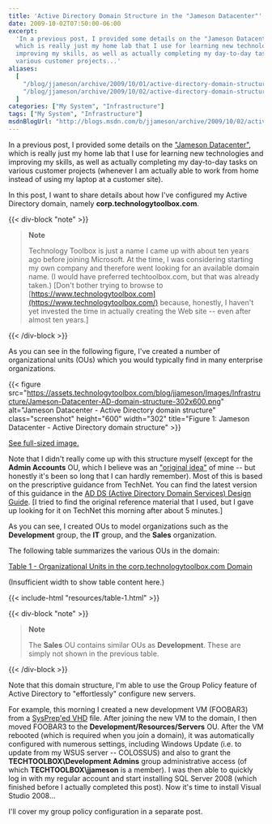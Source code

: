 ```yaml
---
title: 'Active Directory Domain Structure in the "Jameson Datacenter"'
date: 2009-10-02T07:50:00-06:00
excerpt:
  'In a previous post, I provided some details on the "Jameson Datacenter" ,
  which is really just my home lab that I use for learning new technologies and
  improving my skills, as well as actually completing my day-to-day tasks on
  various customer projects...'
aliases:
  [
    "/blog/jjameson/archive/2009/10/01/active-directory-domain-structure-in-the-jameson-datacenter.aspx",
    "/blog/jjameson/archive/2009/10/02/active-directory-domain-structure-in-the-jameson-datacenter.aspx",
  ]
categories: ["My System", "Infrastructure"]
tags: ["My System", "Infrastructure"]
msdnBlogUrl: "http://blogs.msdn.com/b/jjameson/archive/2009/10/02/active-directory-domain-structure-in-the-jameson-datacenter.aspx"
---
```


In a previous post, I provided some details on the
["Jameson Datacenter"](/blog/jjameson/2009/09/14/the-jameson-datacenter), which
is really just my home lab that I use for learning new technologies and
improving my skills, as well as actually completing my day-to-day tasks on
various customer projects (whenever I am actually able to work from home instead
of using my laptop at a customer site).

In this post, I want to share details about how I've configured my Active
Directory domain, namely **corp.technologytoolbox.com**.

{{< div-block "note" >}}

> **Note**
>
> Technology Toolbox is just a name I came up with about ten years ago before
> joining Microsoft. At the time, I was considering starting my own company and
> therefore went looking for an available domain name. (I would have preferred
> techtoolbox.com, but that was already taken.)
> [Don't bother trying to browse to [https://www.technologytoolbox.com](https://www.technologytoolbox.com/)
> because, honestly, I haven't yet invested the time in actually creating the
> Web site -- even after almost ten years.]

{{< /div-block >}}

As you can see in the following figure, I've created a number of organizational
units (OUs) which you would typically find in many enterprise organizations.

{{< figure
src="https://assets.technologytoolbox.com/blog/jjameson/Images/Infrastructure/Jameson-Datacenter-AD-domain-structure-302x600.png"
alt="Jameson Datacenter - Active Directory domain structure" class="screenshot"
height="600" width="302"
title="Figure 1: Jameson Datacenter - Active Directory domain structure" >}}

[See full-sized image.](https://assets.technologytoolbox.com/blog/jjameson/Images/Infrastructure/Jameson-Datacenter-AD-domain-structure-305x605.png)

Note that I didn't really come up with this structure myself (except for the
**Admin Accounts** OU, which I believe was an
["original idea"](http://en.wikipedia.org/wiki/A_Beautiful_Mind_%28film%29) of
mine -- but honestly it's been so long that I can hardly remember). Most of this
is based on the prescriptive guidance from TechNet. You can find the latest
version of this guidance in the
[AD DS (Active Directory Domain Services) Design Guide](http://technet.microsoft.com/en-us/library/cc754678%28WS.10%29.aspx).
[I tried to find the original reference material that I used, but I gave up
looking for it on TechNet this morning after about 5 minutes.]

As you can see, I created OUs to model organizations such as the **Development**
group, the **IT** group, and the **Sales** organization.

The following table summarizes the various OUs in the domain:

<div class="d-sm-none">
  <a href="../resources/table-1-popout" target="_blank">Table 1 - Organizational Units in the corp.technologytoolbox.com Domain</a>
  <i class="bi bi-arrow-up-right-square"></i>
  <p>(Insufficient width to show table content here.)</p>
</div>
<div class="d-none d-sm-block">
  {{< include-html "resources/table-1.html" >}}
</div>

{{< div-block "note" >}}

> **Note**
>
> The **Sales** OU contains similar OUs as **Development**. These are simply not
> shown in the previous table.

{{< /div-block >}}

Note that this domain structure, I'm able to use the Group Policy feature of
Active Directory to "effortlessly" configure new servers.

For example, this morning I created a new development VM (FOOBAR3) from a
[SysPrep'ed VHD](/blog/jjameson/2009/08/13/using-sysprep-ed-vhds-for-new-hyper-v-virtual-machines)
file. After joining the new VM to the domain, I then moved FOOBAR3 to the
**Development/Resources/Servers** OU. After the VM rebooted (which is required
when you join a domain), it was automatically configured with numerous settings,
including Windows Update (i.e. to update from my WSUS server -- COLOSSUS) and
also to grant the **TECHTOOLBOX\Development Admins** group administrative access
(of which **TECHTOOLBOX\jjameson** is a member). I was then able to quickly log
in with my regular account and start installing SQL Server 2008 (which finished
before I actually completed this post). Now it's time to install Visual Studio
2008...

I'll cover my group policy configuration in a separate post.
